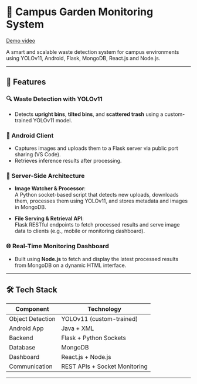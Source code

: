 # 🌱 Campus Garden Monitoring System

[Demo video](https://drive.google.com/file/d/1f7uCaxHLBeno2tk70h8aN1_ptb4YayYt/view?usp=sharing)

A smart and scalable waste detection system for campus environments using YOLOv11, Android, Flask, MongoDB, React.js and Node.js.

---

## 🚀 Features

### 🔍 Waste Detection with YOLOv11
- Detects **upright bins**, **tilted bins**, and **scattered trash** using a custom-trained YOLOv11 model.

### 📱 Android Client
- Captures images and uploads them to a Flask server via public port sharing (VS Code).
- Retrieves inference results after processing.

### 🧠 Server-Side Architecture
- **Image Watcher & Processor**:  
  A Python socket-based script that detects new uploads, downloads them, processes them using YOLOv11, and stores metadata and images in MongoDB.

- **File Serving & Retrieval API**:  
  Flask RESTful endpoints to fetch processed results and serve image data to clients (e.g., mobile or monitoring dashboard).

### 🌐 Real-Time Monitoring Dashboard
- Built using **Node.js** to fetch and display the latest processed results from MongoDB on a dynamic HTML interface.

---

## 🛠️ Tech Stack

| Component     | Technology       |
|---------------|------------------|
| Object Detection | YOLOv11 (custom-trained) |
| Android App  | Java + XML  |
| Backend      | Flask + Python Sockets |
| Database     | MongoDB |
| Dashboard    | React.js + Node.js |
| Communication | REST APIs + Socket Monitoring |

---
